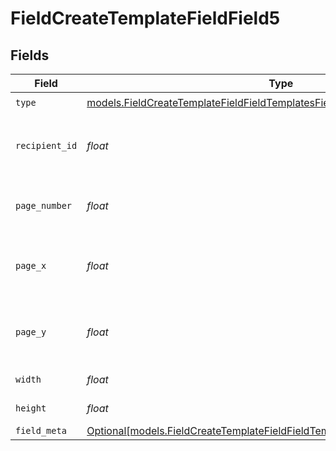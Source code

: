 # FieldCreateTemplateFieldField5


## Fields

| Field                                                                                                                                                          | Type                                                                                                                                                           | Required                                                                                                                                                       | Description                                                                                                                                                    |
| -------------------------------------------------------------------------------------------------------------------------------------------------------------- | -------------------------------------------------------------------------------------------------------------------------------------------------------------- | -------------------------------------------------------------------------------------------------------------------------------------------------------------- | -------------------------------------------------------------------------------------------------------------------------------------------------------------- |
| `type`                                                                                                                                                         | [models.FieldCreateTemplateFieldFieldTemplatesFieldsRequestRequestBody5Type](../models/fieldcreatetemplatefieldfieldtemplatesfieldsrequestrequestbody5type.md) | :heavy_check_mark:                                                                                                                                             | N/A                                                                                                                                                            |
| `recipient_id`                                                                                                                                                 | *float*                                                                                                                                                        | :heavy_check_mark:                                                                                                                                             | The ID of the recipient to create the field for.                                                                                                               |
| `page_number`                                                                                                                                                  | *float*                                                                                                                                                        | :heavy_check_mark:                                                                                                                                             | The page number the field will be on.                                                                                                                          |
| `page_x`                                                                                                                                                       | *float*                                                                                                                                                        | :heavy_check_mark:                                                                                                                                             | The X coordinate of where the field will be placed.                                                                                                            |
| `page_y`                                                                                                                                                       | *float*                                                                                                                                                        | :heavy_check_mark:                                                                                                                                             | The Y coordinate of where the field will be placed.                                                                                                            |
| `width`                                                                                                                                                        | *float*                                                                                                                                                        | :heavy_check_mark:                                                                                                                                             | The width of the field.                                                                                                                                        |
| `height`                                                                                                                                                       | *float*                                                                                                                                                        | :heavy_check_mark:                                                                                                                                             | The height of the field.                                                                                                                                       |
| `field_meta`                                                                                                                                                   | [Optional[models.FieldCreateTemplateFieldFieldTemplatesFieldsRequestFieldMeta]](../models/fieldcreatetemplatefieldfieldtemplatesfieldsrequestfieldmeta.md)     | :heavy_minus_sign:                                                                                                                                             | N/A                                                                                                                                                            |